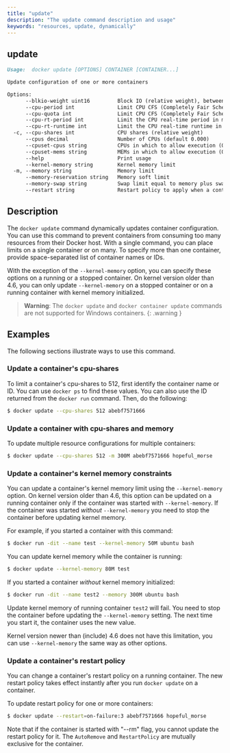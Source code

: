 ```yaml
---
title: "update"
description: "The update command description and usage"
keywords: "resources, update, dynamically"
---
```


<!-- This file is maintained within the docker/cli GitHub
     repository at https://github.com/yuyangjack/docker-cli/. Make all
     pull requests against that repo. If you see this file in
     another repository, consider it read-only there, as it will
     periodically be overwritten by the definitive file. Pull
     requests which include edits to this file in other repositories
     will be rejected.
-->

## update

```markdown
Usage:  docker update [OPTIONS] CONTAINER [CONTAINER...]

Update configuration of one or more containers

Options:
      --blkio-weight uint16         Block IO (relative weight), between 10 and 1000, or 0 to disable (default 0)
      --cpu-period int              Limit CPU CFS (Completely Fair Scheduler) period
      --cpu-quota int               Limit CPU CFS (Completely Fair Scheduler) quota
      --cpu-rt-period int           Limit the CPU real-time period in microseconds
      --cpu-rt-runtime int          Limit the CPU real-time runtime in microseconds
  -c, --cpu-shares int              CPU shares (relative weight)
      --cpus decimal                Number of CPUs (default 0.000)
      --cpuset-cpus string          CPUs in which to allow execution (0-3, 0,1)
      --cpuset-mems string          MEMs in which to allow execution (0-3, 0,1)
      --help                        Print usage
      --kernel-memory string        Kernel memory limit
  -m, --memory string               Memory limit
      --memory-reservation string   Memory soft limit
      --memory-swap string          Swap limit equal to memory plus swap: '-1' to enable unlimited swap
      --restart string              Restart policy to apply when a container exits
```

## Description

The `docker update` command dynamically updates container configuration.
You can use this command to prevent containers from consuming too many
resources from their Docker host.  With a single command, you can place
limits on a single container or on many. To specify more than one container,
provide space-separated list of container names or IDs.

With the exception of the `--kernel-memory` option, you can specify these
options on a running or a stopped container. On kernel version older than
4.6, you can only update `--kernel-memory` on a stopped container or on
a running container with kernel memory initialized.

> **Warning**: The `docker update` and `docker container update` commands are
> not supported for Windows containers.
{: .warning }

## Examples

The following sections illustrate ways to use this command.

### Update a container's cpu-shares

To limit a container's cpu-shares to 512, first identify the container
name or ID. You can use `docker ps` to find these values. You can also
use the ID returned from the `docker run` command.  Then, do the following:

```bash
$ docker update --cpu-shares 512 abebf7571666
```

### Update a container with cpu-shares and memory

To update multiple resource configurations for multiple containers:

```bash
$ docker update --cpu-shares 512 -m 300M abebf7571666 hopeful_morse
```

### Update a container's kernel memory constraints

You can update a container's kernel memory limit using the `--kernel-memory`
option. On kernel version older than 4.6, this option can be updated on a
running container only if the container was started with `--kernel-memory`.
If the container was started *without* `--kernel-memory` you need to stop
the container before updating kernel memory.

For example, if you started a container with this command:

```bash
$ docker run -dit --name test --kernel-memory 50M ubuntu bash
```

You can update kernel memory while the container is running:

```bash
$ docker update --kernel-memory 80M test
```

If you started a container *without* kernel memory initialized:

```bash
$ docker run -dit --name test2 --memory 300M ubuntu bash
```

Update kernel memory of running container `test2` will fail. You need to stop
the container before updating the `--kernel-memory` setting. The next time you
start it, the container uses the new value.

Kernel version newer than (include) 4.6 does not have this limitation, you
can use `--kernel-memory` the same way as other options.

### Update a container's restart policy

You can change a container's restart policy on a running container. The new
restart policy takes effect instantly after you run `docker update` on a
container.

To update restart policy for one or more containers:

```bash
$ docker update --restart=on-failure:3 abebf7571666 hopeful_morse
```

Note that if the container is started with "--rm" flag, you cannot update the restart
policy for it. The `AutoRemove` and `RestartPolicy` are mutually exclusive for the
container.
